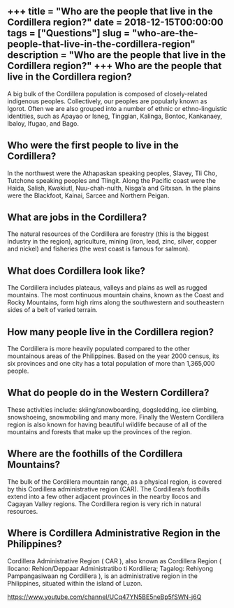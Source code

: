 +++
title = "Who are the people that live in the Cordillera region?"
date = 2018-12-15T00:00:00
tags = ["Questions"]
slug = "who-are-the-people-that-live-in-the-cordillera-region"
description = "Who are the people that live in the Cordillera region?"
+++
Who are the people that live in the Cordillera region?
------------------------------------------------------

A big bulk of the Cordillera population is composed of closely-related indigenous peoples. Collectively, our peoples are popularly known as Igorot. Often we are also grouped into a number of ethnic or ethno-linguistic identities, such as Apayao or Isneg, Tinggian, Kalinga, Bontoc, Kankanaey, Ibaloy, Ifugao, and Bago.

Who were the first people to live in the Cordillera?
----------------------------------------------------

In the northwest were the Athapaskan speaking peoples, Slavey, Tli Cho, Tutchone speaking peoples and Tlingit. Along the Pacific coast were the Haida, Salish, Kwakiutl, Nuu-chah-nulth, Nisga’a and Gitxsan. In the plains were the Blackfoot, Kainai, Sarcee and Northern Peigan.

What are jobs in the Cordillera?
--------------------------------

The natural resources of the Cordillera are forestry (this is the biggest industry in the region), agriculture, mining (iron, lead, zinc, silver, copper and nickel) and fisheries (the west coast is famous for salmon).

What does Cordillera look like?
-------------------------------

The Cordillera includes plateaus, valleys and plains as well as rugged mountains. The most continuous mountain chains, known as the Coast and Rocky Mountains, form high rims along the southwestern and southeastern sides of a belt of varied terrain.

How many people live in the Cordillera region?
----------------------------------------------

The Cordillera is more heavily populated compared to the other mountainous areas of the Philippines. Based on the year 2000 census, its six provinces and one city has a total population of more than 1,365,000 people.

What do people do in the Western Cordillera?
--------------------------------------------

These activities include: skiing/snowboarding, dogsledding, ice climbing, snowshoeing, snowmobiling and many more. Finally the Western Cordillera region is also known for having beautiful wildlife because of all of the mountains and forests that make up the provinces of the region.

Where are the foothills of the Cordillera Mountains?
----------------------------------------------------

The bulk of the Cordillera mountain range, as a physical region, is covered by this Cordillera administrative region (CAR). The Cordillera’s foothills extend into a few other adjacent provinces in the nearby Ilocos and Cagayan Valley regions. The Cordillera region is very rich in natural resources.

Where is Cordillera Administrative Region in the Philippines?
-------------------------------------------------------------

 Cordillera Administrative Region ( CAR ), also known as Cordillera Region ( Ilocano: Rehion/Deppaar Administratibo ti Kordiliera; Tagalog: Rehiyong Pampangasiwaan ng Cordillera ), is an administrative region in the Philippines, situated within the island of Luzon.

https://www.youtube.com/channel/UCq47YN5BE5neBp5fSWN-j6Q